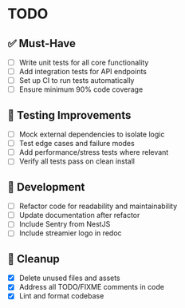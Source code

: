 # TODO

## ✅ Must-Have

- [ ] Write unit tests for all core functionality
- [ ] Add integration tests for API endpoints
- [ ] Set up CI to run tests automatically
- [ ] Ensure minimum 90% code coverage

## 🧪 Testing Improvements

- [ ] Mock external dependencies to isolate logic
- [ ] Test edge cases and failure modes
- [ ] Add performance/stress tests where relevant
- [ ] Verify all tests pass on clean install

## 🚧 Development

- [ ] Refactor code for readability and maintainability
- [ ] Update documentation after refactor
- [ ] Include Sentry from NestJS
- [ ] Include streamier logo in redoc

## 🧹 Cleanup

- [x] Delete unused files and assets
- [x] Address all TODO/FIXME comments in code
- [x] Lint and format codebase

